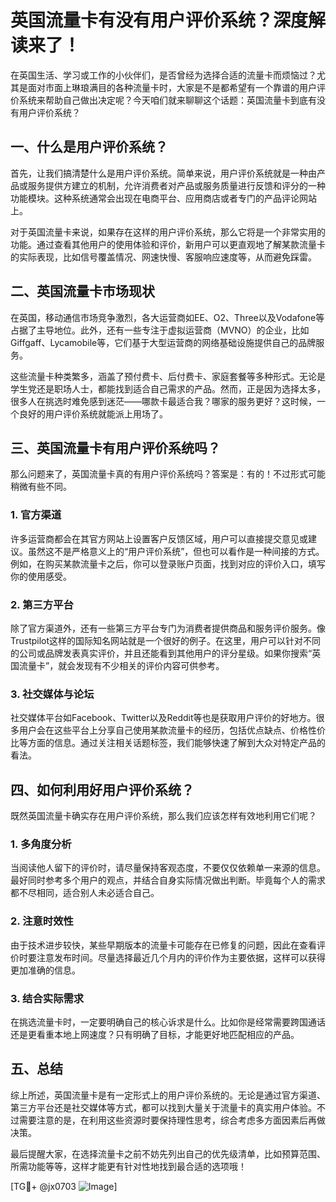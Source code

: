 # 英国流量卡有没有用户评价系统？深度解读来了！

在英国生活、学习或工作的小伙伴们，是否曾经为选择合适的流量卡而烦恼过？尤其是面对市面上琳琅满目的各种流量卡时，大家是不是都希望有一个靠谱的用户评价系统来帮助自己做出决定呢？今天咱们就来聊聊这个话题：英国流量卡到底有没有用户评价系统？

## 一、什么是用户评价系统？

首先，让我们搞清楚什么是用户评价系统。简单来说，用户评价系统就是一种由产品或服务提供方建立的机制，允许消费者对产品或服务质量进行反馈和评分的一种功能模块。这种系统通常会出现在电商平台、应用商店或者专门的产品评论网站上。

对于英国流量卡来说，如果存在这样的用户评价系统，那么它将是一个非常实用的功能。通过查看其他用户的使用体验和评价，新用户可以更直观地了解某款流量卡的实际表现，比如信号覆盖情况、网速快慢、客服响应速度等，从而避免踩雷。

## 二、英国流量卡市场现状

在英国，移动通信市场竞争激烈，各大运营商如EE、O2、Three以及Vodafone等占据了主导地位。此外，还有一些专注于虚拟运营商（MVNO）的企业，比如Giffgaff、Lycamobile等，它们基于大型运营商的网络基础设施提供自己的品牌服务。

这些流量卡种类繁多，涵盖了预付费卡、后付费卡、家庭套餐等多种形式。无论是学生党还是职场人士，都能找到适合自己需求的产品。然而，正是因为选择太多，很多人在挑选时难免感到迷茫——哪款卡最适合我？哪家的服务更好？这时候，一个良好的用户评价系统就能派上用场了。

## 三、英国流量卡有用户评价系统吗？

那么问题来了，英国流量卡真的有用户评价系统吗？答案是：有的！不过形式可能稍微有些不同。

### 1. 官方渠道
许多运营商都会在其官方网站上设置客户反馈区域，用户可以直接提交意见或建议。虽然这不是严格意义上的“用户评价系统”，但也可以看作是一种间接的方式。例如，在购买某款流量卡之后，你可以登录账户页面，找到对应的评价入口，填写你的使用感受。

### 2. 第三方平台
除了官方渠道外，还有一些第三方平台专门为消费者提供商品和服务评价服务。像Trustpilot这样的国际知名网站就是一个很好的例子。在这里，用户可以针对不同的公司或品牌发表真实评价，并且还能看到其他用户的评分星级。如果你搜索“英国流量卡”，就会发现有不少相关的评价内容可供参考。

### 3. 社交媒体与论坛
社交媒体平台如Facebook、Twitter以及Reddit等也是获取用户评价的好地方。很多用户会在这些平台上分享自己使用某款流量卡的经历，包括优点缺点、价格性价比等方面的信息。通过关注相关话题标签，我们能够快速了解到大众对特定产品的看法。

## 四、如何利用好用户评价系统？

既然英国流量卡确实存在用户评价系统，那么我们应该怎样有效地利用它们呢？

### 1. 多角度分析
当阅读他人留下的评价时，请尽量保持客观态度，不要仅仅依赖单一来源的信息。最好同时参考多个用户的观点，并结合自身实际情况做出判断。毕竟每个人的需求都不尽相同，适合别人未必适合自己。

### 2. 注意时效性
由于技术进步较快，某些早期版本的流量卡可能存在已修复的问题，因此在查看评价时要注意发布时间。尽量选择最近几个月内的评价作为主要依据，这样可以获得更加准确的信息。

### 3. 结合实际需求
在挑选流量卡时，一定要明确自己的核心诉求是什么。比如你是经常需要跨国通话还是更看重本地上网速度？只有明确了目标，才能更好地匹配相应的产品。

## 五、总结

综上所述，英国流量卡是有一定形式上的用户评价系统的。无论是通过官方渠道、第三方平台还是社交媒体等方式，都可以找到大量关于流量卡的真实用户体验。不过需要注意的是，在利用这些资源时要保持理性思考，综合考虑多方面因素后再做决策。

最后提醒大家，在选择流量卡之前不妨先列出自己的优先级清单，比如预算范围、所需功能等等，这样才能更有针对性地找到最合适的选项哦！

[TG💪+ @jx0703 ![Image](https://github.com/user-attachments/assets/dbca1d08-cadb-493c-b0ec-ad6f7a83f270)]